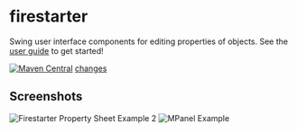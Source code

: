 # firestarter
Swing user interface components for editing properties of objects. See the [user guide](../../wiki/Home) to get started!

[![Maven Central](https://maven-badges.herokuapp.com/maven-central/com.googlecode.blaisemath/firestarter/badge.svg)](https://maven-badges.herokuapp.com/maven-central/com.googlecode.blaisemath/firestarter) [changes](https://github.com/triathematician/firestarter/wiki/firestarter-change-log)

## Screenshots
![Firestarter Property Sheet Example 2](../../wiki/FirestarterPropertySheet_Filtered.png)
![MPanel Example](../../wiki/MPanel.png)
